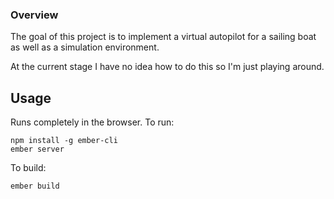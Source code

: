 ### Overview

The goal of this project is to implement a virtual autopilot for a sailing boat as well as a simulation environment.

At the current stage I have no idea how to do this so I'm just playing around.

## Usage

Runs completely in the browser. To run:

    npm install -g ember-cli
    ember server

To build:

    ember build
